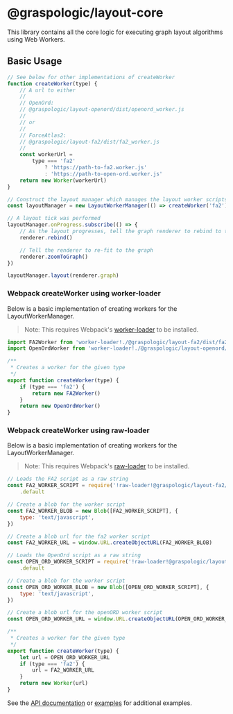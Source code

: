 # @graspologic/layout-core

This library contains all the core logic for executing graph layout algorithms using Web Workers.

## Basic Usage

```js
// See below for other implementations of createWorker
function createWorker(type) {
	// A url to either
	//
	// OpenOrd:
	// @graspologic/layout-openord/dist/openord_worker.js
	//
	// or
	//
	// ForceAtlas2:
	// @graspologic/layout-fa2/dist/fa2_worker.js
	//
	const workerUrl =
		type === 'fa2'
			? 'https://path-to-fa2.worker.js'
			: 'https://path-to-open-ord.worker.js'
	return new Worker(workerUrl)
}

// Construct the layout manager which manages the layout worker scripts
const layoutManager = new LayoutWorkerManager(() => createWorker('fa2'))

// A layout tick was performed
layoutManager.onProgress.subscribe(() => {
	// As the layout progresses, tell the graph renderer to rebind to the underlying data
	renderer.rebind()

	// Tell the renderer to re-fit to the graph
	renderer.zoomToGraph()
})

layoutManager.layout(renderer.graph)
```

### Webpack createWorker using worker-loader

Below is a basic implementation of creating workers for the LayoutWorkerManager.

> Note: This requires Webpack's [worker-loader](https://webpack.js.org/loaders/worker-loader/) to be installed.

```js
import FA2Worker from 'worker-loader!./@graspologic/layout-fa2/dist/fa2_worker.js'
import OpenOrdWorker from 'worker-loader!./@graspologic/layout-openord/dist/openord_worker.js'

/**
 * Creates a worker for the given type
 */
export function createWorker(type) {
	if (type === 'fa2') {
		return new FA2Worker()
	}
	return new OpenOrdWorker()
}
```

### Webpack createWorker using raw-loader

Below is a basic implementation of creating workers for the LayoutWorkerManager.

> Note: This requires Webpack's [raw-loader](https://webpack.js.org/loaders/raw-loader/) to be installed.

```js
// Loads the FA2 script as a raw string
const FA2_WORKER_SCRIPT = require('!raw-loader!@graspologic/layout-fa2/dist/fa2_worker.js')
	.default

// Create a blob for the worker script
const FA2_WORKER_BLOB = new Blob([FA2_WORKER_SCRIPT], {
	type: 'text/javascript',
})

// Create a blob url for the fa2 worker script
const FA2_WORKER_URL = window.URL.createObjectURL(FA2_WORKER_BLOB)

// Loads the OpenOrd script as a raw string
const OPEN_ORD_WORKER_SCRIPT = require('!raw-loader!@graspologic/layout-openord/dist/openord_worker.js')
	.default

// Create a blob for the worker script
const OPEN_ORD_WORKER_BLOB = new Blob([OPEN_ORD_WORKER_SCRIPT], {
	type: 'text/javascript',
})

// Create a blob url for the openORD worker script
const OPEN_ORD_WORKER_URL = window.URL.createObjectURL(OPEN_ORD_WORKER_BLOB)

/**
 * Creates a worker for the given type
 */
export function createWorker(type) {
	let url = OPEN_ORD_WORKER_URL
	if (type === 'fa2') {
		url = FA2_WORKER_URL
	}
	return new Worker(url)
}
```

See the [API documentation](./dist/docs/globals.md) or [examples](../../../examples) for additional examples.
